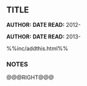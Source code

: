 TITLE
---------------

**AUTHOR:**
**DATE READ:** 2012-

**AUTHOR:**
**DATE READ:** 2013-

%%inc/addthis.html%%

### NOTES ###


@@@RIGHT@@@
